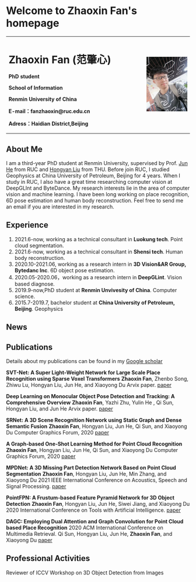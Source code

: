 # Welcome to Zhaoxin Fan's homepage


<table border="0">
  <tr>
    <td width="75%">
      <h1>Zhaoxin Fan (范肇心) </h1>
      <p><b>PhD student</b></p>
      <p><b>School of Information</b></p>
      <p><b>Renmin University of China</b></p>
      <p><b>E-mail：fanzhaoxin@ruc.edu.cn</b></p>
      <p><b>Adress：Haidian District,Beijing </b></p>
    </td>
    <td width="25%">
      <img src="/zhaoxinfan2.jpg" width="100%">     
    </td>
  </tr>
</table>


## About Me
I am a third-year PhD student at Renmin University, supervised by Prof.  [Jun He](http://info.ruc.edu.cn/academic_professor.php?teacher_id=58) from RUC and [Hongyan Liu](http://www.sem.tsinghua.edu.cn/en/liuhy) from THU. Before join RUC, I studied Geophysics at China University of Petroleum, Beijing for 4 years. When I study in RUC, I also have a great time researching computer vision at DeepGLInt and ByteDance.  My research interests lie in the area of computer vision and machine learning. I have been long working on place recognition, 6D pose estimation and human body reconstruction. Feel free to send me an email if you are interested in my research.

## Experience
1. 2021.6-now, working as a technical consultant in **Luokung tech**. Point cloud segmentation.
2. 2021.6-now, working as a technical consultant in **Shensi tech**. Human body reconstruction.
3. 2020.10-2021.06, working as a research intern in **3D Vision&AR Group, Bytedanc Inc**.  6D object pose estimation.
4. 2020.05-2020.06，working as a research intern in **DeepGLint**. Vision based diagnose.
5. 2019.9-now,PhD student at **Renmin Unvivesity of China**. Computer science.
6. 2015.7-2019.7, bachelor student at  **China University of Petroleum, Beijing**. Geophysics

## News

## Publications
Details about my publications can be found in my [Google scholar](https://scholar.google.com/citations?hl=zh-CN&user=JHvyYDQAAAAJ)

**SVT-Net: A Super Light-Weight Network for Large Scale Place Recognition using Sparse Voxel Transformers**
**Zhaoxin Fan**, Zhenbo Song, Zhiwu Lu, Hongyan Liu, Jun He, and Xiaoyong Du
Arvix paper.
[paper](https://arxiv.org/pdf/2105.00149.pdf)

**Deep Learning on Monocular Object Pose Detection and Tracking: A Comprehensive Overview**
**Zhaoxin Fan**, Yazhi Zhu, Yulin He , Qi Sun, Hongyan Liu, and Jun He
Arvix paper. 
[paper](https://arxiv.org/pdf/2105.14291.pdf)

**SRNet: A 3D Scene Recognition Network using Static Graph and Dense Semantic Fusion**
**Zhaoxin Fan**, Hongyan Liu, Jun He, Qi Sun, and Xiaoyong Du
Computer Graphics Forum, 2020
[paper](https://onlinelibrary.wiley.com/doi/abs/10.1111/cgf.14146)


**A Graph‐based One‐Shot Learning Method for Point Cloud Recognition**
**Zhaoxin Fan**, Hongyan Liu, Jun He, Qi Sun, and Xiaoyong Du
Computer Graphics Forum, 2020
[paper](https://onlinelibrary.wiley.com/doi/abs/10.1111/cgf.14147)

**MPDNet: A 3D Missing Part Detection Network Based on Point Cloud Segmentation**
**Zhaoxin Fan**, Hongyan Liu, Jun He, Min Zhang, and Xiaoyong Du
2021 IEEE International Conference on Acoustics, Speech and Signal Processing.
[paper](https://ieeexplore.ieee.org/abstract/document/9414867/)

**PointFPN: A Frustum-based Feature Pyramid Network for 3D Object Detection**
**Zhaoxin Fan**, Hongyan Liu, Jun He, Siwei Jiang, and Xiaoyong Du
2020 International Conference on Tools with Artificial Intelligence.
[paper](https://ieeexplore.ieee.org/abstract/document/9288277)

**DAGC: Employing Dual Attention and Graph Convolution for Point Cloud based Place Recognition**
2020 ACM International Conference on Multimedia Retrieval.
Qi Sun, Hongyan Liu, Jun He, **Zhaoxin Fan**, and Xiaoyong Du
[paper](https://dl.acm.org/doi/abs/10.1145/3372278.3390693)


## Professional Activities
Reviewer of ICCV Workshop on 3D Object Detection from Images
